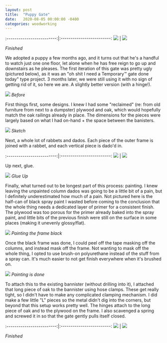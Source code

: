 ```yaml
---
layout: post
title:  "Puppy Gate"
date:   2020-08-05 00:00:00 -0400
categories: woodworking
---
```


:-------------------------:|:-------------------------:
![](/static/posts/puppy_gate/finished_outside.jpg) | ![](/static/posts/puppy_gate/finished_puppy.jpg)

_Finished_

We adopted a puppy a few months ago, and it turns out that he's a handful to
watch just one one floor, let alone when he has free reign to go up and
downstairs as he pleases. The first iteration of this gate was pretty ugly
(pictured below), as it was an "oh shit I need a Temporary™ gate done today"
type project. 3 months later, we were still using it with no sign of getting
rid of it, so here we are. A slightly better version (with a hinge!).

![](/static/posts/puppy_gate/before.jpg)
_Before_

First things first, some designs. I knew I had some "reclaimed" (re: from
old furniture from next to a dumpster) plywood and oak, which would hopefully
match the oak railings already in place. The dimensions for the pieces were
largely based on what I had on-hand + the space between the banisters.

![](/static/posts/puppy_gate/sketch.jpg)
_Sketch_

Next, a whole lot of rabbets and dados. Each piece of the outer frame is joined
with a rabbet, and each vertical piece is dado'd in.

:-------------------------:|:-------------------------:
![](/static/posts/puppy_gate/first_rabbet.jpg) | ![](/static/posts/puppy_gate/dry_fit.jpg)

Up next, glue.

![](/static/posts/puppy_gate/glue_up.jpg)
_Glue Up_

Finally, what turned out to be longest part of this process: painting. I knew
leaving the unpainted column dados was going to be a little bit of a pain, but
I definitely underestimated how much of a pain. Not pictured here is the
half-can of black spray paint I wasted before coming to the conclusion that the
whole thing needs a dedicated layer of primer for a consistent finish. The
plywood was too porous for the primer already baked into the spray paint, and
little bits of the previous finish were still on the surface in some places
(making it unevenly glossy/flat).

![](/static/posts/puppy_gate/painting.jpg)
_Painting the frame black_

Once the black frame was done, I could peel off the tape masking off the
columns, and instead mask off the frame. Not wanting to mask off the whole
thing, I opted to use brush-on polyurethane instead of the stuff from a spray
can. It's much easier to not get finish everywhere when it's brushed on.

![](/static/posts/puppy_gate/before_install.jpg)
_Painting is done_

To attach this to the existing bannister (without drilling into it), I attached
that long piece of oak to the bannister using hose clamps. These get really
tight, so I didn't have to make any complicated clamping mechanism. I did make
a few little "L" pieces so the metal didn't dig into the corners, but beyond
that this setup works pretty well. The hinges attach to the long piece of oak
and to the plywood on the frame. I also scavenged a spring and screwed it in
so that the gate gently pulls itself closed.

:-------------------------:|:-------------------------:
![](/static/posts/puppy_gate/finished_outside.jpg) | ![](/static/posts/puppy_gate/finished_puppy.jpg)

_Finished_


